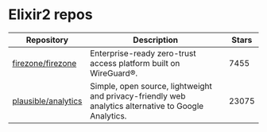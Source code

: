 # Elixir2 repos

| Repository                                                    | Description                                                                                          | Stars |
| ------------------------------------------------------------- | ---------------------------------------------------------------------------------------------------- | ----- |
| [firezone/firezone](https://github.com/firezone/firezone)     | Enterprise-ready zero-trust access platform built on WireGuard®.                                     | 7455  |
| [plausible/analytics](https://github.com/plausible/analytics) | Simple, open source, lightweight and privacy-friendly web analytics alternative to Google Analytics. | 23075 |
